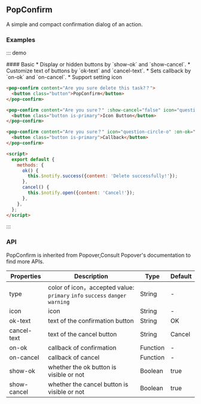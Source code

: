 ## PopConfirm

A simple and compact confirmation dialog of an action.

### Examples

::: demo
<summary>
  #### Basic
  * Display or hidden buttons by `show-ok` and `show-cancel`.
  * Customize text of buttons by `ok-text` and `cancel-text`.
  * Sets callback by `on-ok` and `on-cancel`.
  * Support setting icon
</summary>

```html
<pop-confirm content="Are you sure delete this task?？">
  <button class="button">PopConfirm</button>
</pop-confirm>

<pop-confirm content="Are you sure？" :show-cancel="false" icon="question-circle-o">
  <button class="button is-primary">Icon Button</button>
</pop-confirm>

<pop-confirm content="Are you sure？" icon="question-circle-o" :on-ok="ok" :on-cancel="cancel">
  <button class="button is-primary">Callback</button>
</pop-confirm>

<script>
  export default {
    methods: {
      ok() {
        this.$notify.success({content: 'Delete successfully!'});
      },
      cancel() {
        this.$notify.open({content: 'Cancel!'});
      },
    },
  };
</script>
```
:::

### API

PopConfirm is inherited from Popover,Consult <router-link to="/en/components/popover" exact>Popover's documentation</router-link> to find more APIs.

| Properties | Description    | Type        | Default       |
|------------|----------------|--------------------|--------------|
| type    | color of icon，accepted value: `primary` `info` `success` `danger` `warning`   | String | -    |
| icon    | icon   | String | - |
| ok-text | text of the confirmation button | String | OK |
| cancel-text | text of the cancel button | String | Cancel |
| on-ok | callback of confirmation | Function | - |
| on-cancel | callback of cancel | Function | - |
| show-ok | whether the ok button is visible or not | Boolean | true  |
| show-cancel | whether the cancel button is visible or not | Boolean | true  |


<script>
export default {
  methods: {
    ok() {
      this.$notify.success({content: 'Delete successfully!'});
    },
    cancel() {
      this.$notify.open({content: 'Cancel!'});
    },
  },
};
</script>
